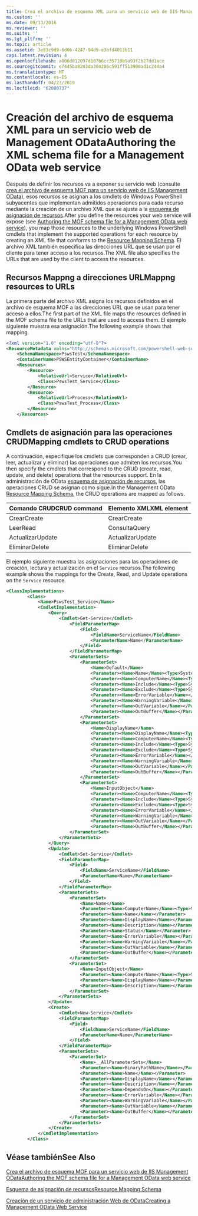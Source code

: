 ```yaml
---
title: Crea el archivo de esquema XML para un servicio web de IIS Management OData | Microsoft Docs
ms.custom: ''
ms.date: 09/13/2016
ms.reviewer: ''
ms.suite: ''
ms.tgt_pltfrm: ''
ms.topic: article
ms.assetid: 3e83c9d9-6d06-4247-94d9-e3bfd4013b11
caps.latest.revision: 4
ms.openlocfilehash: a806d012097d107b6cc35710b9a93f2b27dd1ace
ms.sourcegitcommit: e7445ba8203da304286c591ff513900ad1c244a4
ms.translationtype: MT
ms.contentlocale: es-ES
ms.lasthandoff: 04/23/2019
ms.locfileid: "62080737"
---
```

# <a name="authoring-the-xml-schema-file-for-a-management-odata-web-service"></a><span data-ttu-id="3cc83-102">Creación del archivo de esquema XML para un servicio web de Management OData</span><span class="sxs-lookup"><span data-stu-id="3cc83-102">Authoring the XML schema file for a Management OData web service</span></span>

<span data-ttu-id="3cc83-103">Después de definir los recursos va a exponer su servicio web (consulte [crea el archivo de esquema MOF para un servicio web de IIS Management OData](./authoring-the-mof-schema-file-for-a-management-odata-web-service.md)), esos recursos se asignan a los cmdlets de Windows PowerShell subyacentes que implementan admitidos operaciones para cada recurso mediante la creación de un archivo XML que se ajusta a la [esquema de asignación de recursos](./resource-mapping-schema.md).</span><span class="sxs-lookup"><span data-stu-id="3cc83-103">After you define the resources your web service will expose (see [Authoring the MOF schema file for a Management OData web service](./authoring-the-mof-schema-file-for-a-management-odata-web-service.md)), you map those resources to the underlying Windows PowerShell cmdlets that implement the supported operations for each resource by creating an XML file that conforms to the [Resource Mapping Schema](./resource-mapping-schema.md).</span></span> <span data-ttu-id="3cc83-104">El archivo XML también especifica las direcciones URL que se usan por el cliente para tener acceso a los recursos.</span><span class="sxs-lookup"><span data-stu-id="3cc83-104">The XML file also specifies the URLs that are used by the client to access the resources.</span></span>

## <a name="mappng-resources-to-urls"></a><span data-ttu-id="3cc83-105">Recursos Mappng a direcciones URL</span><span class="sxs-lookup"><span data-stu-id="3cc83-105">Mappng resources to URLs</span></span>

<span data-ttu-id="3cc83-106">La primera parte del archivo XML asigna los recursos definidos en el archivo de esquema MOF a las direcciones URL que se usan para tener acceso a ellos.</span><span class="sxs-lookup"><span data-stu-id="3cc83-106">The first part of the XML file maps the resources defined in the MOF schema file to the URLs that are used to access them.</span></span> <span data-ttu-id="3cc83-107">El ejemplo siguiente muestra esa asignación.</span><span class="sxs-lookup"><span data-stu-id="3cc83-107">The following example shows that mapping.</span></span>

```xml
<?xml version="1.0" encoding="utf-8"?>
<ResourceMetadata xmlns="http://schemas.microsoft.com/powershell-web-services/2010/09">
    <SchemaNamespace>PswsTest</SchemaNamespace>
    <ContainerName>PSWSEntityContainer</ContainerName>
    <Resources>
        <Resource>
            <RelativeUrl>Service</RelativeUrl>
            <Class>PswsTest_Service</Class>
        </Resource>
        <Resource>
            <RelativeUrl>Process</RelativeUrl>
            <Class>PswsTest_Process</Class>
        </Resource>
    </Resources>
```

## <a name="mapping-cmdlets-to-crud-operations"></a><span data-ttu-id="3cc83-108">Cmdlets de asignación para las operaciones CRUD</span><span class="sxs-lookup"><span data-stu-id="3cc83-108">Mapping cmdlets to CRUD operations</span></span>

<span data-ttu-id="3cc83-109">A continuación, especifique los cmdlets que corresponden a CRUD (crear, leer, actualizar y eliminar) las operaciones que admiten los recursos.</span><span class="sxs-lookup"><span data-stu-id="3cc83-109">You then specify the cmdlets that correspond to the CRUD (create, read, update, and delete) operations that the resources support.</span></span> <span data-ttu-id="3cc83-110">En la administración de OData [esquema de asignación de recursos](./resource-mapping-schema.md), las operaciones CRUD se asignan como sigue.</span><span class="sxs-lookup"><span data-stu-id="3cc83-110">In the Management OData [Resource Mapping Schema](./resource-mapping-schema.md), the CRUD operations are mapped as follows.</span></span>

|<span data-ttu-id="3cc83-111">Comando CRUD</span><span class="sxs-lookup"><span data-stu-id="3cc83-111">CRUD command</span></span>|<span data-ttu-id="3cc83-112">Elemento XML</span><span class="sxs-lookup"><span data-stu-id="3cc83-112">XML element</span></span>|
|------------------|-----------------|
|<span data-ttu-id="3cc83-113">Crear</span><span class="sxs-lookup"><span data-stu-id="3cc83-113">Create</span></span>|<span data-ttu-id="3cc83-114">Crear</span><span class="sxs-lookup"><span data-stu-id="3cc83-114">Create</span></span>|
|<span data-ttu-id="3cc83-115">Leer</span><span class="sxs-lookup"><span data-stu-id="3cc83-115">Read</span></span>|<span data-ttu-id="3cc83-116">Consulta</span><span class="sxs-lookup"><span data-stu-id="3cc83-116">Query</span></span>|
|<span data-ttu-id="3cc83-117">Actualizar</span><span class="sxs-lookup"><span data-stu-id="3cc83-117">Update</span></span>|<span data-ttu-id="3cc83-118">Actualizar</span><span class="sxs-lookup"><span data-stu-id="3cc83-118">Update</span></span>|
|<span data-ttu-id="3cc83-119">Eliminar</span><span class="sxs-lookup"><span data-stu-id="3cc83-119">Delete</span></span>|<span data-ttu-id="3cc83-120">Eliminar</span><span class="sxs-lookup"><span data-stu-id="3cc83-120">Delete</span></span>|

<span data-ttu-id="3cc83-121">El ejemplo siguiente muestra las asignaciones para las operaciones de creación, lectura y actualización en el `Service` recursos.</span><span class="sxs-lookup"><span data-stu-id="3cc83-121">The following example shows the mappings for the Create, Read, and Update operations on the `Service` resource.</span></span>

```xml
<ClassImplementations>
        <Class>
            <Name>PswsTest_Service</Name>
            <CmdletImplementation>
                <Query>
                    <Cmdlet>Get-Service</Cmdlet>
                        <FieldParameterMap>
                            <Field>
                                <FieldName>ServiceName</FieldName>
                                <ParameterName>Name</ParameterName>
                            </Field>
                        </FieldParameterMap>
                        <ParameterSets>
                            <ParameterSet>
                                <Name>Default</Name>
                                <Parameter><Name>Name</Name><Type>System.String[]</Type></Parameter>
                                <Parameter><Name>ComputerName</Name><Type>System.String[]</Type></Parameter>
                                <Parameter><Name>Include</Name><Type>System.String[]</Type></Parameter>
                                <Parameter><Name>Exclude</Name><Type>System.String[]</Type></Parameter>
                                <Parameter><Name>ErrorVariable</Name></Parameter>
                                <Parameter><Name>WarningVariable</Name></Parameter>
                                <Parameter><Name>OutVariable</Name></Parameter>
                                <Parameter><Name>OutBuffer</Name></Parameter>
                            </ParameterSet>
                            <ParameterSet>
                                <Name>DisplayName</Name>
                                <Parameter><Name>DisplayName</Name><Type>System.String[]</Type></Parameter>
                                <Parameter><Name>ComputerName</Name><Type>System.String[]</Type></Parameter>
                                <Parameter><Name>Include</Name><Type>System.String[]</Type></Parameter>
                                <Parameter><Name>Exclude</Name><Type>System.String[]</Type></Parameter>
                                <Parameter><Name>ErrorVariable</Name></Parameter>
                                <Parameter><Name>WarningVariable</Name></Parameter>
                                <Parameter><Name>OutVariable</Name></Parameter>
                                <Parameter><Name>OutBuffer</Name></Parameter>
                            </ParameterSet>
                            <ParameterSet>
                                <Name>InputObject</Name>
                                <Parameter><Name>ComputerName</Name><Type>System.String[]</Type></Parameter>
                                <Parameter><Name>Include</Name><Type>System.String[]</Type></Parameter>
                                <Parameter><Name>Exclude</Name><Type>System.String[]</Type></Parameter>
                                <Parameter><Name>ErrorVariable</Name></Parameter>
                                <Parameter><Name>WarningVariable</Name></Parameter>
                                <Parameter><Name>OutVariable</Name></Parameter>
                                <Parameter><Name>OutBuffer</Name></Parameter>
                        </ParameterSet>
                    </ParameterSets>
                </Query>
                <Update>
                    <Cmdlet>Set-Service</Cmdlet>
                    <FieldParameterMap>
                        <Field>
                            <FieldName>ServiceName</FieldName>
                            <ParameterName>Name</ParameterName>
                        </Field>
                    </FieldParameterMap>
                    <ParameterSets>
                        <ParameterSet>
                            <Name>Name</Name>
                            <Parameter><Name>ComputerName</Name><Type>System.String[]</Type></Parameter>
                            <Parameter><Name>Name</Name></Parameter>
                            <Parameter><Name>DisplayName</Name></Parameter>
                            <Parameter><Name>Description</Name></Parameter>
                            <Parameter><Name>Status</Name></Parameter>
                            <Parameter><Name>ErrorVariable</Name></Parameter>
                            <Parameter><Name>WarningVariable</Name></Parameter>
                            <Parameter><Name>OutVariable</Name></Parameter>
                            <Parameter><Name>OutBuffer</Name></Parameter>
                        </ParameterSet>
                        <ParameterSet>
                            <Name>InputObject</Name>
                            <Parameter><Name>ComputerName</Name><Type>System.String[]</Type></Parameter>
                            <Parameter><Name>DisplayName</Name></Parameter>
                            <Parameter><Name>Description</Name></Parameter>
                        </ParameterSet>
                    </ParameterSets>
                </Update>
                <Create>
                    <Cmdlet>New-Service</Cmdlet>
                    <FieldParameterMap>
                        <Field>
                            <FieldName>ServiceName</FieldName>
                            <ParameterName>Name</ParameterName>
                        </Field>
                    </FieldParameterMap>
                    <ParameterSets>
                        <ParameterSet>
                            <Name>__AllParameterSets</Name>
                            <Parameter><Name>BinaryPathName</Name></Parameter>
                            <Parameter><Name>Name</Name></Parameter>
                            <Parameter><Name>DisplayName</Name></Parameter>
                            <Parameter><Name>Description</Name></Parameter>
                            <Parameter><Name>DependsOn</Name></Parameter>
                            <Parameter><Name>ErrorVariable</Name></Parameter>
                            <Parameter><Name>WarningVariable</Name></Parameter>
                            <Parameter><Name>OutVariable</Name></Parameter>
                            <Parameter><Name>OutBuffer</Name></Parameter>
                        </ParameterSet>
                    </ParameterSets>
                </Create>
            </CmdletImplementation>
        </Class>
```

## <a name="see-also"></a><span data-ttu-id="3cc83-122">Véase también</span><span class="sxs-lookup"><span data-stu-id="3cc83-122">See Also</span></span>

[<span data-ttu-id="3cc83-123">Crea el archivo de esquema MOF para un servicio web de IIS Management OData</span><span class="sxs-lookup"><span data-stu-id="3cc83-123">Authoring the MOF schema file for a Management OData web service</span></span>](./authoring-the-mof-schema-file-for-a-management-odata-web-service.md)

[<span data-ttu-id="3cc83-124">Esquema de asignación de recursos</span><span class="sxs-lookup"><span data-stu-id="3cc83-124">Resource Mapping Schema</span></span>](./resource-mapping-schema.md)

[<span data-ttu-id="3cc83-125">Creación de un servicio de administración Web de OData</span><span class="sxs-lookup"><span data-stu-id="3cc83-125">Creating a Management OData Web Service</span></span>](./creating-a-management-odata-web-service.md)